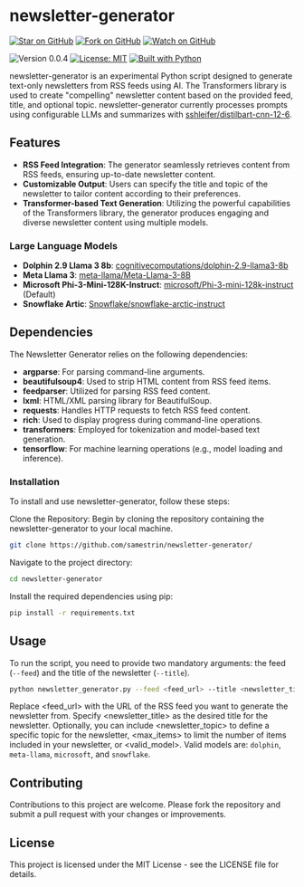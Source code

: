 # newsletter-generator

[![Star on GitHub](https://img.shields.io/github/stars/samestrin/newsletter-generator?style=social)](https://github.com/samestrin/newsletter-generator/stargazers) [![Fork on GitHub](https://img.shields.io/github/forks/samestrin/newsletter-generator?style=social)](https://github.com/samestrin/newsletter-generator/network/members) [![Watch on GitHub](https://img.shields.io/github/watchers/samestrin/newsletter-generator?style=social)](https://github.com/samestrin/newsletter-generator/watchers)

![Version 0.0.4](https://img.shields.io/badge/Version-0.0.4-blue) [![License: MIT](https://img.shields.io/badge/License-MIT-yellow.svg)](https://opensource.org/licenses/MIT) [![Built with Python](https://img.shields.io/badge/Built%20with-Python-green)](https://www.python.org/)

newsletter-generator is an experimental Python script designed to generate text-only newsletters from RSS feeds using AI. The Transformers library is used to create "compelling" newsletter content based on the provided feed, title, and optional topic. newsletter-generator currently processes prompts using configurable LLMs and summarizes with [sshleifer/distilbart-cnn-12-6](https://huggingface.co/sshleifer/distilbart-cnn-12-6).

## Features

- **RSS Feed Integration**: The generator seamlessly retrieves content from RSS feeds, ensuring up-to-date newsletter content.
- **Customizable Output**: Users can specify the title and topic of the newsletter to tailor content according to their preferences.
- **Transformer-based Text Generation**: Utilizing the powerful capabilities of the Transformers library, the generator produces engaging and diverse newsletter content using multiple models.

### Large Language Models

- **Dolphin 2.9 Llama 3 8b**: [cognitivecomputations/dolphin-2.9-llama3-8b](https://huggingface.co/cognitivecomputations/dolphin-2.9-llama3-8b)
- **Meta Llama 3**: [meta-llama/Meta-Llama-3-8B]()
- **Microsoft Phi-3-Mini-128K-Instruct**: [microsoft/Phi-3-mini-128k-instruct](https://huggingface.co/microsoft/Phi-3-mini-128k-instruct) (Default)
- **Snowflake Artic**: [Snowflake/snowflake-arctic-instruct](https://huggingface.co/Snowflake/snowflake-arctic-instruct)

## Dependencies

The Newsletter Generator relies on the following dependencies:

- **argparse**: For parsing command-line arguments.
- **beautifulsoup4**: Used to strip HTML content from RSS feed items.
- **feedparser**: Utilized for parsing RSS feed content.
- **lxml**: HTML/XML parsing library for BeautifulSoup.
- **requests**: Handles HTTP requests to fetch RSS feed content.
- **rich**: Used to display progress during command-line operations.
- **transformers**: Employed for tokenization and model-based text generation.
- **tensorflow**: For machine learning operations (e.g., model loading and inference).

### Installation

To install and use newsletter-generator, follow these steps:

Clone the Repository: Begin by cloning the repository containing the newsletter-generator to your local machine.

```bash
git clone https://github.com/samestrin/newsletter-generator/
```

Navigate to the project directory:

```bash
cd newsletter-generator
```

Install the required dependencies using pip:

```bash
pip install -r requirements.txt
```

## Usage

To run the script, you need to provide two mandatory arguments: the feed (`--feed`) and the title of the newsletter (`--title`).

```bash
python newsletter_generator.py --feed <feed_url> --title <newsletter_title> [--topic <newsletter_topic>] [--max <max_items>] [--model <valid_model>]
```

Replace <feed_url> with the URL of the RSS feed you want to generate the newsletter from. Specify <newsletter_title> as the desired title for the newsletter. Optionally, you can include <newsletter_topic> to define a specific topic for the newsletter, <max_items> to limit the number of items included in your newsletter, or <valid_model>. Valid models are: `dolphin`, `meta-llama`, `microsoft`, and `snowflake`.

## Contributing

Contributions to this project are welcome. Please fork the repository and submit a pull request with your changes or improvements.

## License

This project is licensed under the MIT License - see the LICENSE file for details.
